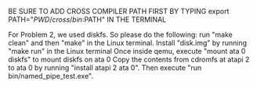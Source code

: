 BE SURE TO ADD CROSS COMPILER PATH FIRST BY TYPING export PATH="$PWD/cross/bin:$PATH" IN THE TERMINAL

For Problem 2, we used diskfs. So please do the following:
	run "make clean" and then "make" in the Linux terminal.
	Install "disk.img" by running "make run" in the Linux terminal
	Once inside qemu, execute "mount ata 0 diskfs" to mount diskfs on ata 0
	Copy the contents from cdromfs at atapi 2 to ata 0 by running "install atapi 2 ata 0".
	Then execute "run bin/named_pipe_test.exe".

